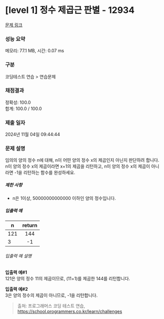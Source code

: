 # [level 1] 정수 제곱근 판별 - 12934 

[문제 링크](https://school.programmers.co.kr/learn/courses/30/lessons/12934) 

### 성능 요약

메모리: 77.1 MB, 시간: 0.07 ms

### 구분

코딩테스트 연습 > 연습문제

### 채점결과

정확성: 100.0<br/>합계: 100.0 / 100.0

### 제출 일자

2024년 11월 04일 09:44:44

### 문제 설명

<p>임의의 양의 정수 n에 대해, n이 어떤 양의 정수 x의 제곱인지 아닌지 판단하려 합니다.<br>
n이 양의 정수 x의 제곱이라면 x+1의 제곱을 리턴하고, n이 양의 정수 x의 제곱이 아니라면 -1을 리턴하는 함수를 완성하세요.</p>

<h5>제한 사항</h5>

<ul>
<li>n은 1이상,  50000000000000 이하인 양의 정수입니다.</li>
</ul>

<h5>입출력 예</h5>
<table class="table">
        <thead><tr>
<th>n</th>
<th style="text-align: center">return</th>
</tr>
</thead>
        <tbody><tr>
<td>121</td>
<td style="text-align: center">144</td>
</tr>
<tr>
<td>3</td>
<td style="text-align: center">-1</td>
</tr>
</tbody>
      </table>
<h6>입출력 예 설명</h6>

<p><strong>입출력 예#1</strong><br>
121은 양의 정수 11의 제곱이므로, (11+1)를 제곱한 144를 리턴합니다.</p>

<p><strong>입출력 예#2</strong><br>
3은 양의 정수의 제곱이 아니므로, -1을 리턴합니다.</p>


> 출처: 프로그래머스 코딩 테스트 연습, https://school.programmers.co.kr/learn/challenges